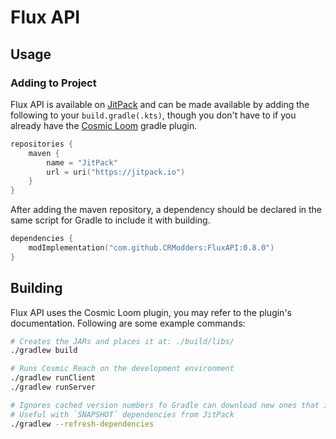 # Flux API

## Usage

### Adding to Project

Flux API is available on [JitPack] and can be made available by adding the
following to your `build.gradle(.kts)`, though you don't have to if you already
have the [Cosmic Loom] gradle plugin.

[Cosmic Loom]: https://codeberg.org/CRModders/cosmic-loom
[JitPack]: https://github.com/jitpack/jitpack.io

```gradle.kts
repositories {
    maven {
        name = "JitPack"
        url = uri("https://jitpack.io")
    }
}
```

After adding the maven repository, a dependency should be declared in the same
script for Gradle to include it with building.

```gradle.kts
dependencies {
    modImplementation("com.github.CRModders:FluxAPI:0.8.0")
}
```

## Building

Flux API uses the Cosmic Loom plugin, you may refer to the plugin's
documentation. Following are some example commands: 

```sh
# Creates the JARs and places it at: ./build/libs/
./gradlew build

# Runs Cosmic Reach on the development environment
./gradlew runClient
./gradlew runServer

# Ignores cached version numbers fo Gradle can download new ones that it missed
# Useful with `SNAPSHOT` dependencies from JitPack
./gradlew --refresh-dependencies
```
